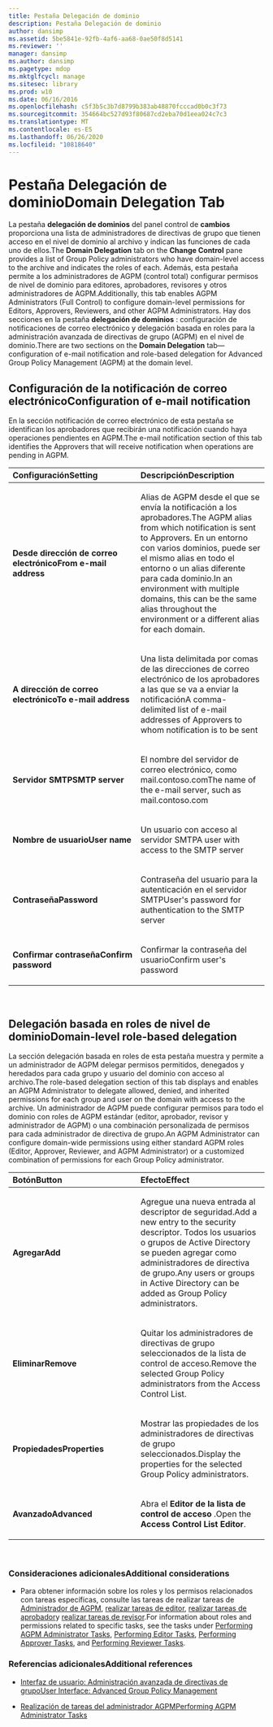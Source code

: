 ```yaml
---
title: Pestaña Delegación de dominio
description: Pestaña Delegación de dominio
author: dansimp
ms.assetid: 5be5841e-92fb-4af6-aa68-0ae50f8d5141
ms.reviewer: ''
manager: dansimp
ms.author: dansimp
ms.pagetype: mdop
ms.mktglfcycl: manage
ms.sitesec: library
ms.prod: w10
ms.date: 06/16/2016
ms.openlocfilehash: c5f3b5c3b7d8799b383ab48870fcccad0b0c3f73
ms.sourcegitcommit: 354664bc527d93f80687cd2eba70d1eea024c7c3
ms.translationtype: MT
ms.contentlocale: es-ES
ms.lasthandoff: 06/26/2020
ms.locfileid: "10818640"
---
```

# <span data-ttu-id="5d75d-103">Pestaña Delegación de dominio</span><span class="sxs-lookup"><span data-stu-id="5d75d-103">Domain Delegation Tab</span></span>


<span data-ttu-id="5d75d-104">La pestaña **delegación de dominios** del panel control de **cambios** proporciona una lista de administradores de directivas de grupo que tienen acceso en el nivel de dominio al archivo y indican las funciones de cada uno de ellos.</span><span class="sxs-lookup"><span data-stu-id="5d75d-104">The **Domain Delegation** tab on the **Change Control** pane provides a list of Group Policy administrators who have domain-level access to the archive and indicates the roles of each.</span></span> <span data-ttu-id="5d75d-105">Además, esta pestaña permite a los administradores de AGPM (control total) configurar permisos de nivel de dominio para editores, aprobadores, revisores y otros administradores de AGPM.</span><span class="sxs-lookup"><span data-stu-id="5d75d-105">Additionally, this tab enables AGPM Administrators (Full Control) to configure domain-level permissions for Editors, Approvers, Reviewers, and other AGPM Administrators.</span></span> <span data-ttu-id="5d75d-106">Hay dos secciones en la pestaña **delegación de dominios** : configuración de notificaciones de correo electrónico y delegación basada en roles para la administración avanzada de directivas de grupo (AGPM) en el nivel de dominio.</span><span class="sxs-lookup"><span data-stu-id="5d75d-106">There are two sections on the **Domain Delegation** tab—configuration of e-mail notification and role-based delegation for Advanced Group Policy Management (AGPM) at the domain level.</span></span>

## <span data-ttu-id="5d75d-107">Configuración de la notificación de correo electrónico</span><span class="sxs-lookup"><span data-stu-id="5d75d-107">Configuration of e-mail notification</span></span>


<span data-ttu-id="5d75d-108">En la sección notificación de correo electrónico de esta pestaña se identifican los aprobadores que recibirán una notificación cuando haya operaciones pendientes en AGPM.</span><span class="sxs-lookup"><span data-stu-id="5d75d-108">The e-mail notification section of this tab identifies the Approvers that will receive notification when operations are pending in AGPM.</span></span>

<table>
<colgroup>
<col width="50%" />
<col width="50%" />
</colgroup>
<thead>
<tr class="header">
<th align="left"><span data-ttu-id="5d75d-109">Configuración</span><span class="sxs-lookup"><span data-stu-id="5d75d-109">Setting</span></span></th>
<th align="left"><span data-ttu-id="5d75d-110">Descripción</span><span class="sxs-lookup"><span data-stu-id="5d75d-110">Description</span></span></th>
</tr>
</thead>
<tbody>
<tr class="odd">
<td align="left"><p><strong><span data-ttu-id="5d75d-111">Desde dirección de correo electrónico</span><span class="sxs-lookup"><span data-stu-id="5d75d-111">From e-mail address</span></span></strong></p></td>
<td align="left"><p><span data-ttu-id="5d75d-112">Alias de AGPM desde el que se envía la notificación a los aprobadores.</span><span class="sxs-lookup"><span data-stu-id="5d75d-112">The AGPM alias from which notification is sent to Approvers.</span></span> <span data-ttu-id="5d75d-113">En un entorno con varios dominios, puede ser el mismo alias en todo el entorno o un alias diferente para cada dominio.</span><span class="sxs-lookup"><span data-stu-id="5d75d-113">In an environment with multiple domains, this can be the same alias throughout the environment or a different alias for each domain.</span></span></p></td>
</tr>
<tr class="even">
<td align="left"><p><strong><span data-ttu-id="5d75d-114">A dirección de correo electrónico</span><span class="sxs-lookup"><span data-stu-id="5d75d-114">To e-mail address</span></span></strong></p></td>
<td align="left"><p><span data-ttu-id="5d75d-115">Una lista delimitada por comas de las direcciones de correo electrónico de los aprobadores a las que se va a enviar la notificación</span><span class="sxs-lookup"><span data-stu-id="5d75d-115">A comma-delimited list of e-mail addresses of Approvers to whom notification is to be sent</span></span></p></td>
</tr>
<tr class="odd">
<td align="left"><p><strong><span data-ttu-id="5d75d-116">Servidor SMTP</span><span class="sxs-lookup"><span data-stu-id="5d75d-116">SMTP server</span></span></strong></p></td>
<td align="left"><p><span data-ttu-id="5d75d-117">El nombre del servidor de correo electrónico, como mail.contoso.com</span><span class="sxs-lookup"><span data-stu-id="5d75d-117">The name of the e-mail server, such as mail.contoso.com</span></span></p></td>
</tr>
<tr class="even">
<td align="left"><p><strong><span data-ttu-id="5d75d-118">Nombre de usuario</span><span class="sxs-lookup"><span data-stu-id="5d75d-118">User name</span></span></strong></p></td>
<td align="left"><p><span data-ttu-id="5d75d-119">Un usuario con acceso al servidor SMTP</span><span class="sxs-lookup"><span data-stu-id="5d75d-119">A user with access to the SMTP server</span></span></p></td>
</tr>
<tr class="odd">
<td align="left"><p><strong><span data-ttu-id="5d75d-120">Contraseña</span><span class="sxs-lookup"><span data-stu-id="5d75d-120">Password</span></span></strong></p></td>
<td align="left"><p><span data-ttu-id="5d75d-121">Contraseña del usuario para la autenticación en el servidor SMTP</span><span class="sxs-lookup"><span data-stu-id="5d75d-121">User's password for authentication to the SMTP server</span></span></p></td>
</tr>
<tr class="even">
<td align="left"><p><strong><span data-ttu-id="5d75d-122">Confirmar contraseña</span><span class="sxs-lookup"><span data-stu-id="5d75d-122">Confirm password</span></span></strong></p></td>
<td align="left"><p><span data-ttu-id="5d75d-123">Confirmar la contraseña del usuario</span><span class="sxs-lookup"><span data-stu-id="5d75d-123">Confirm user's password</span></span></p></td>
</tr>
</tbody>
</table>

 

## <span data-ttu-id="5d75d-124">Delegación basada en roles de nivel de dominio</span><span class="sxs-lookup"><span data-stu-id="5d75d-124">Domain-level role-based delegation</span></span>


<span data-ttu-id="5d75d-125">La sección delegación basada en roles de esta pestaña muestra y permite a un administrador de AGPM delegar permisos permitidos, denegados y heredados para cada grupo y usuario del dominio con acceso al archivo.</span><span class="sxs-lookup"><span data-stu-id="5d75d-125">The role-based delegation section of this tab displays and enables an AGPM Administrator to delegate allowed, denied, and inherited permissions for each group and user on the domain with access to the archive.</span></span> <span data-ttu-id="5d75d-126">Un administrador de AGPM puede configurar permisos para todo el dominio con roles de AGPM estándar (editor, aprobador, revisor y administrador de AGPM) o una combinación personalizada de permisos para cada administrador de directiva de grupo.</span><span class="sxs-lookup"><span data-stu-id="5d75d-126">An AGPM Administrator can configure domain-wide permissions using either standard AGPM roles (Editor, Approver, Reviewer, and AGPM Administrator) or a customized combination of permissions for each Group Policy administrator.</span></span>

<table>
<colgroup>
<col width="50%" />
<col width="50%" />
</colgroup>
<thead>
<tr class="header">
<th align="left"><span data-ttu-id="5d75d-127">Botón</span><span class="sxs-lookup"><span data-stu-id="5d75d-127">Button</span></span></th>
<th align="left"><span data-ttu-id="5d75d-128">Efecto</span><span class="sxs-lookup"><span data-stu-id="5d75d-128">Effect</span></span></th>
</tr>
</thead>
<tbody>
<tr class="odd">
<td align="left"><p><strong><span data-ttu-id="5d75d-129">Agregar</span><span class="sxs-lookup"><span data-stu-id="5d75d-129">Add</span></span></strong></p></td>
<td align="left"><p><span data-ttu-id="5d75d-130">Agregue una nueva entrada al descriptor de seguridad.</span><span class="sxs-lookup"><span data-stu-id="5d75d-130">Add a new entry to the security descriptor.</span></span> <span data-ttu-id="5d75d-131">Todos los usuarios o grupos de Active Directory se pueden agregar como administradores de directiva de grupo.</span><span class="sxs-lookup"><span data-stu-id="5d75d-131">Any users or groups in Active Directory can be added as Group Policy administrators.</span></span></p></td>
</tr>
<tr class="even">
<td align="left"><p><strong><span data-ttu-id="5d75d-132">Eliminar</span><span class="sxs-lookup"><span data-stu-id="5d75d-132">Remove</span></span></strong></p></td>
<td align="left"><p><span data-ttu-id="5d75d-133">Quitar los administradores de directivas de grupo seleccionados de la lista de control de acceso.</span><span class="sxs-lookup"><span data-stu-id="5d75d-133">Remove the selected Group Policy administrators from the Access Control List.</span></span></p></td>
</tr>
<tr class="odd">
<td align="left"><p><strong><span data-ttu-id="5d75d-134">Propiedades</span><span class="sxs-lookup"><span data-stu-id="5d75d-134">Properties</span></span></strong></p></td>
<td align="left"><p><span data-ttu-id="5d75d-135">Mostrar las propiedades de los administradores de directivas de grupo seleccionados.</span><span class="sxs-lookup"><span data-stu-id="5d75d-135">Display the properties for the selected Group Policy administrators.</span></span></p></td>
</tr>
<tr class="even">
<td align="left"><p><strong><span data-ttu-id="5d75d-136">Avanzado</span><span class="sxs-lookup"><span data-stu-id="5d75d-136">Advanced</span></span></strong></p></td>
<td align="left"><p><span data-ttu-id="5d75d-137">Abra el <strong> Editor de la lista de control de acceso </strong> .</span><span class="sxs-lookup"><span data-stu-id="5d75d-137">Open the <strong>Access Control List Editor</strong>.</span></span></p></td>
</tr>
</tbody>
</table>

 

### <span data-ttu-id="5d75d-138">Consideraciones adicionales</span><span class="sxs-lookup"><span data-stu-id="5d75d-138">Additional considerations</span></span>

-   <span data-ttu-id="5d75d-139">Para obtener información sobre los roles y los permisos relacionados con tareas específicas, consulte las tareas de realizar tareas de [Administrador de AGPM](performing-agpm-administrator-tasks-agpm40.md), [realizar tareas de editor](performing-editor-tasks-agpm40.md), [realizar tareas de aprobador](performing-approver-tasks-agpm40.md)y [realizar tareas de revisor](performing-reviewer-tasks-agpm40.md).</span><span class="sxs-lookup"><span data-stu-id="5d75d-139">For information about roles and permissions related to specific tasks, see the tasks under [Performing AGPM Administrator Tasks](performing-agpm-administrator-tasks-agpm40.md), [Performing Editor Tasks](performing-editor-tasks-agpm40.md), [Performing Approver Tasks](performing-approver-tasks-agpm40.md), and [Performing Reviewer Tasks](performing-reviewer-tasks-agpm40.md).</span></span>

### <span data-ttu-id="5d75d-140">Referencias adicionales</span><span class="sxs-lookup"><span data-stu-id="5d75d-140">Additional references</span></span>

-   [<span data-ttu-id="5d75d-141">Interfaz de usuario: Administración avanzada de directivas de grupo</span><span class="sxs-lookup"><span data-stu-id="5d75d-141">User Interface: Advanced Group Policy Management</span></span>](user-interface-advanced-group-policy-management-agpm40.md)

-   [<span data-ttu-id="5d75d-142">Realización de tareas del administrador AGPM</span><span class="sxs-lookup"><span data-stu-id="5d75d-142">Performing AGPM Administrator Tasks</span></span>](performing-agpm-administrator-tasks-agpm40.md)

 

 





